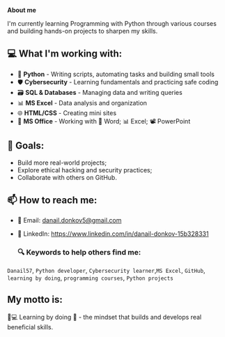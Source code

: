 

**About me**

I'm currently learning Programming with Python through various courses and building hands-on projects to sharpen my skills.

## 💻 What I'm working with:
- 🐍 **Python** - Writing scripts, automating tasks and building small tools
- 🛡️ **Cybersecurity** - Learning fundamentals and practicing safe coding
- 🗃️ **SQL & Databases** - Managing data and writing queries
- 📊 **MS Excel** - Data analysis and organization
- 🌐 **HTML/CSS** - Creating mini sites
- 💼 **MS Office** - Working with 📄 Word; 📊 Excel; 📽️ PowerPoint


## 🚀 Goals:
- Build more real-world projects;
- Explore ethical hacking and security practices;
- Collaborate with others on GitHub.

## 📫 How to reach me:
- 📧 Email: danail.donkov5@gmail.com

- 💼 LinkedIn: https://www.linkedin.com/in/danail-donkov-15b328331

  ### 🔍 Keywords to help others find me:

`Danail57`, `Python developer`, `Cybersecurity learner`,`MS Excel`, `GitHub`, `learning by doing`, `programming courses`, `Python projects`

## My motto is:
🧠💻 Learning by doing 🚀 - the mindset that builds and develops real beneficial skills.
